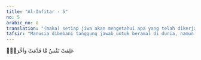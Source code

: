 ```yaml
---
title: "Al-Infitar - 5"
no: 5
arabic_no: ٥
translation: "(maka) setiap jiwa akan mengetahui apa yang telah dikerjakan dan yang dilalaikan(nya)."
tafsir: "Manusia dibebani tanggung jawab untuk beramal di dunia, namun ada di antara mereka yang lalai dan tidak menjalankan kewajibannya, bahkan ada yang melakukan perbuatan yang dilarang. Dalam ayat ini, Allah bersumpah demi kuburan-kuburan yang dibongkar dan mayat-mayat yang ada di dalamnya keluar, dibangkitkan, dan dihidupkan kembali untuk diadili dan dihisab amalnya selama hidup di dunia.\n\nPada hari kiamat itu, manusia mengetahui amal-amalnya, yang baik maupun yang buruk, yang dikerjakan maupun yang dilalaikan. Mereka mengetahui yang demikian itu dari kitab yang diserahkan kepada mereka, sebagaimana firman Allah:\n\nDan setiap manusia telah Kami kalungkan (catatan) amal perbuatannya di lehernya. Dan pada hari Kiamat Kami keluarkan baginya sebuah kitab dalam keadaan terbuka. \"Bacalah kitabmu, cukuplah dirimu sendiri pada hari ini sebagai penghitung atas dirimu.\" (al-Isra'/17: 13-14)\n\nAyat ini mendorong manusia untuk selalu menaati Allah, beramal saleh, dan meninggalkan semua perbuatan maksiat yang akan merugikan mereka di akhirat kelak."
---
```

عَلِمَتْ نَفْسٌ مَّا قَدَّمَتْ وَاَخَّرَتْۗ